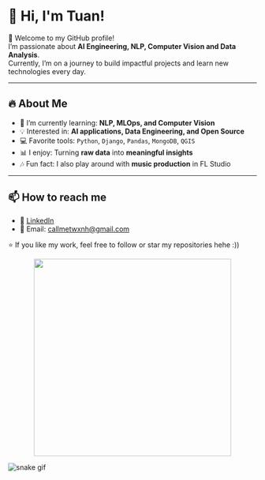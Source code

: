# 👋 Hi, I'm Tuan!

🚀 Welcome to my GitHub profile!  
I’m passionate about **AI Engineering, NLP, Computer Vision and Data Analysis**.  
Currently, I’m on a journey to build impactful projects and learn new technologies every day.  

---

## 🔥 About Me
- 🌱 I’m currently learning: **NLP, MLOps, and Computer Vision**
- 💡 Interested in: **AI applications, Data Engineering, and Open Source**
- 💻 Favorite tools: `Python`, `Django`, `Pandas`, `MongoDB`, `QGIS`
- 📊 I enjoy: Turning **raw data** into **meaningful insights**
- 🎶 Fun fact: I also play around with **music production** in FL Studio  

---

## 📫 How to reach me
- 💼 [LinkedIn]((https://www.linkedin.com/in/nguyxn-twxnh-8b5104258/))  
- 📧 Email: callmetwxnh@gmail.com

⭐️ If you like my work, feel free to follow or star my repositories hehe :))
<p align="center">
  <img src="https://cdn.dribbble.com/users/1162077/screenshots/3848914/programmer.gif" width="400"/>
</p>


![snake gif](https://github.com/TwxnhNGUXN/TwxnhNGUXN/blob/output/snake.svg)



